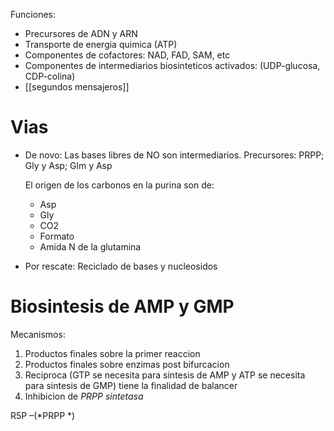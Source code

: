 Funciones:

- Precursores de ADN y ARN
- Transporte de energia quimica (ATP)
- Componentes de cofactores: NAD, FAD, SAM, etc
- Componentes de intermediarios biosinteticos activados: (UDP-glucosa, CDP-colina)
- [[segundos mensajeros]]

# Vias

- De novo: Las bases libres de NO son intermediarios.
    Precursores: PRPP; Gly y Asp; Glm y Asp

    El origen de los carbonos en la purina son de:

    - Asp
    - Gly
    - CO2
    - Formato
    - Amida N de la glutamina

- Por rescate: Reciclado de bases y nucleosidos

# Biosintesis de AMP y GMP

Mecanismos:

1. Productos finales sobre la primer reaccion
2. Productos finales sobre enzimas post bifurcacion
3. Reciproca (GTP se necesita para sintesis de AMP y ATP se necesita para sintesis de GMP) tiene la finalidad de balancer
4. Inhibicion de _PRPP sintetasa_

R5P –(*PRPP *)
